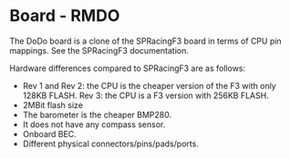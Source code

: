 # Board - RMDO

The DoDo board is a clone of the SPRacingF3 board in terms of CPU pin mappings.  See the SPRacingF3 documentation.

Hardware differences compared to SPRacingF3 are as follows:

* Rev 1 and Rev 2: the CPU is the cheaper version of the F3 with only 128KB FLASH. Rev 3: the CPU is a F3 version with 256KB FLASH.
* 2MBit flash size
* The barometer is the cheaper BMP280.
* It does not have any compass sensor.
* Onboard BEC.
* Different physical connectors/pins/pads/ports.
